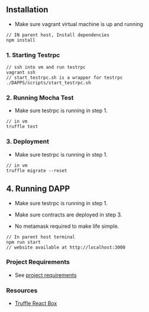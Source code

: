## Installation

* Make sure vagrant virtual machine is up and running

```
// IN parent host, Install dependencies
npm install
```

### 1. Starting Testrpc

```
// ssh into vm and run testrpc
vagrant ssh
// start_testrpc.sh is a wrapper for testrpc
./DAPPS/scripts/start_testrpc.sh
```

### 2. Running Mocha Test

* Make sure testrpc is running in step 1.

```
// in vm
truffle test
```

### 3. Deployment

* Make sure testrpc is running in step 1.

```
// in vm
truffle migrate --reset
```

## 4. Running DAPP

* Make sure testrpc is running in step 1.

* Make sure contracts are deployed in step 3.

* No metamask required to make life simple.

```
// In parent host terminal
npm run start 
// website available at http://localhost:3000
```

### Project Requirements

* See [project requirements](REQUIREMENTS.md)

### Resources

* [Truffle React Box](https://github.com/truffle-box/react-box)
